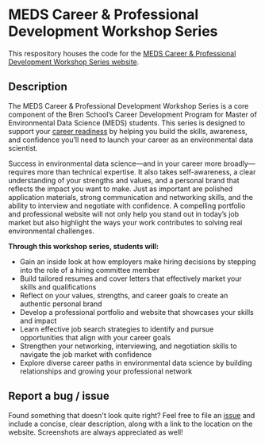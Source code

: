 # MEDS Career & Professional Development Workshop Series

This respository houses the code for the [MEDS Career & Professional Development Workshop Series website](https://ucsb-meds.github.io/career-professional-dev/).

## Description

The MEDS Career & Professional Development Workshop Series is a core component of the Bren School’s Career Development Program for Master of Environmental Data Science (MEDS) students. This series is designed to support your [career readiness](https://www.naceweb.org/career-readiness/competencies/career-readiness-defined) by helping you build the skills, awareness, and confidence you’ll need to launch your career as an environmental data scientist.

Success in environmental data science—and in your career more broadly—requires more than technical expertise. It also takes self-awareness, a clear understanding of your strengths and values, and a personal brand that reflects the impact you want to make. Just as important are polished application materials, strong communication and networking skills, and the ability to interview and negotiate with confidence. A compelling portfolio and professional website will not only help you stand out in today’s job market but also highlight the ways your work contributes to solving real environmental challenges.

**Through this workshop series, students will:**

- Gain an inside look at how employers make hiring decisions by stepping into the role of a hiring committee member
- Build tailored resumes and cover letters that effectively market your skills and qualifications
- Reflect on your values, strengths, and career goals to create an authentic personal brand
- Develop a professional portfolio and website that showcases your skills and impact
- Learn effective job search strategies to identify and pursue opportunities that align with your career goals
- Strengthen your networking, interviewing, and negotiation skills to navigate the job market with confidence
- Explore diverse career paths in environmental data science by building relationships and growing your professional network

## Report a bug / issue

Found something that doesn't look quite right? Feel free to file an [issue](https://github.com/UCSB-MEDS/career-professional-dev/issues) and include a concise, clear description, along with a link to the location on the website. Screenshots are always appreciated as well!

